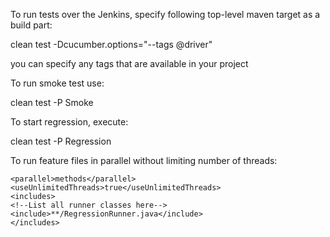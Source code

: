 To run tests over the Jenkins, specify following top-level maven target as a build part:

clean test -Dcucumber.options="--tags @driver"

you can specify any tags that are available in your project

To run smoke test use:

clean test -P Smoke

To start regression, execute:

clean test -P Regression

To run feature files in parallel without limiting number of threads:

    <parallel>methods</parallel>
    <useUnlimitedThreads>true</useUnlimitedThreads>
    <includes>
    <!--List all runner classes here-->
    <include>**/RegressionRunner.java</include>
    </includes>
